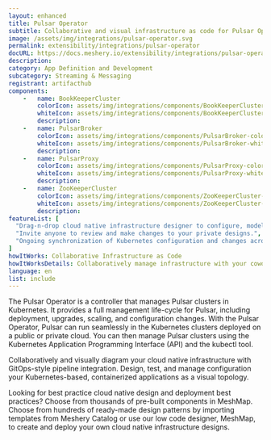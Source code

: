 ```yaml
---
layout: enhanced
title: Pulsar Operator
subtitle: Collaborative and visual infrastructure as code for Pulsar Operator
image: /assets/img/integrations/pulsar-operator.svg
permalink: extensibility/integrations/pulsar-operator
docURL: https://docs.meshery.io/extensibility/integrations/pulsar-operator
description: 
category: App Definition and Development
subcategory: Streaming & Messaging
registrant: artifacthub
components: 
	-	name: BookKeeperCluster
		colorIcon: assets/img/integrations/components/BookKeeperCluster-color.svg
		whiteIcon: assets/img/integrations/components/BookKeeperCluster-white.svg
		description: 
	-	name: PulsarBroker
		colorIcon: assets/img/integrations/components/PulsarBroker-color.svg
		whiteIcon: assets/img/integrations/components/PulsarBroker-white.svg
		description: 
	-	name: PulsarProxy
		colorIcon: assets/img/integrations/components/PulsarProxy-color.svg
		whiteIcon: assets/img/integrations/components/PulsarProxy-white.svg
		description: 
	-	name: ZooKeeperCluster
		colorIcon: assets/img/integrations/components/ZooKeeperCluster-color.svg
		whiteIcon: assets/img/integrations/components/ZooKeeperCluster-white.svg
		description: 
featureList: [
  "Drag-n-drop cloud native infrastructure designer to configure, model, and deploy your workloads.",
  "Invite anyone to review and make changes to your private designs.",
  "Ongoing synchronization of Kubernetes configuration and changes across any number of clusters."
]
howItWorks: Collaborative Infrastructure as Code
howItWorksDetails: Collaboratively manage infrastructure with your coworkers synchronously sharing the same designs.
language: en
list: include
---
```

<p>
The Pulsar Operator is a controller that manages Pulsar clusters in Kubernetes. It provides a full management life-cycle for Pulsar, including deployment, upgrades, scaling, and configuration changes. With the Pulsar Operator, Pulsar can run seamlessly in the Kubernetes clusters deployed on a public or private cloud. You can then manage Pulsar clusters using the Kubernetes Application Programming Interface (API) and the kubectl tool.
</p>
<p>
    Collaboratively and visually diagram your cloud native infrastructure with GitOps-style pipeline integration. Design, test, and manage configuration your Kubernetes-based, containerized applications as a visual topology.
</p>
<p>
    Looking for best practice cloud native design and deployment best practices? Choose from thousands of pre-built components in MeshMap. Choose from hundreds of ready-made design patterns by importing templates from Meshery Catalog or use our low code designer, MeshMap, to create and deploy your own cloud native infrastructure designs.
</p>
